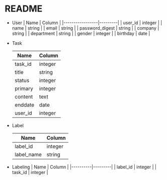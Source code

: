 # README
- User
  | Name            | Column  |
  |-----------------|---------|
  | user_id         | integer |
  | name            | string  |
  | email           | string  |
  | password_digest | string  |
  | company         | string  |
  | department      | string  |
  | gender          | integer |
  | birthday        | date    |
 

- Task

  | Name    | Column  |
  |---------|---------|
  | task_id | integer |
  | title   | string  |
  | status  | integer |
  | primary | integer |
  | content | text    |
  | enddate | date    |
  | user_id | integer |

- Label

  | Name       | Column  |
  |------------|---------|
  | label_id   | integer |
  | label_name | string  |

- Labeling
  | Name     | Column  |
  |----------|---------|
  | label_id | integer |
  | task_id  | integer |


